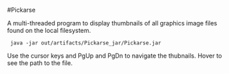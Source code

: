 #Pickarse

A multi-threaded program to display thumbnails of all graphics image files found on the local filesystem.

     java -jar out/artifacts/Pickarse_jar/Pickarse.jar

Use the cursor keys and PgUp and PgDn to navigate the thubnails. Hover to see the path to the file.
